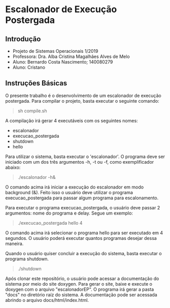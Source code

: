 # Escalonador de Execução Postergada
    
## Introdução
 
- Projeto de Sistemas Operacionais 1/2019
- Professora: Dra. Alba Cristina Magalhães Alves de Melo
- Aluno: Bernardo Costa Nascimento; 140080279
- Aluno: Cristano

## Instruções Básicas

O presente trabalho é o desenvolvimento de um escalonador de execução postergada.
Para compilar o projeto, basta executar o seguinte comando:

> sh compile.sh

A compilação irá gerar 4 executáveis com os seguintes nomes:

- escalonador
- execucao_postergada
- shutdown
- hello

Para utilizar o sistema, basta executar o 'escalonador'. O programa deve ser iniciado
com um dos três argumentos -h, -t ou -f, como exemplificador abaixo:

> ./escalonador -h&

O comando acima irá iniciar a execução do escalonador em modo background (&). Feito isso
o usuário deve utilizar o programa execucao_postergada para passar algum programa para
escalonamento.

Para executar o programa execucao_postergada, o usuário deve passar 2 argumentos: nome do 
programa e delay. Segue um exemplo:

> ./execucao_postergada hello 4

O comando acima irá selecionar o programa hello para ser executado em 4 segundos. O usuário
poderá executar quantos programas desejar dessa maneira.

Quando o usuário quiser concluir a execução do sistema, basta executar o programa shutdown.

> ./shutdown

Após clonar este repositório, o usuário pode acessar a documentação do sistema por meio do 
site doxygen. Para gerar o site, baixe e execute o doxygen com o arquivo "escalonadorEP".
O programa irá gerar a pasta "docs" no diretório raíz do sistema. A documentação pode ser acessada
abrindo o arquivo docs/html/index.html.